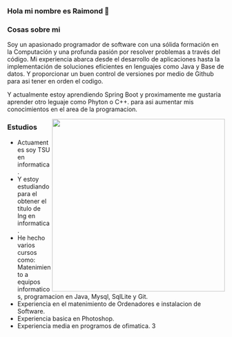### Hola mi nombre es Raimond 👋

### Cosas sobre mi
Soy un apasionado programador de software con una sólida formación en la Computación y una profunda pasión por resolver problemas a través del código. 
Mi experiencia abarca desde el desarrollo de aplicaciones hasta la implementación de soluciones eficientes en lenguajes como Java y Base de datos.
Y proporcionar un buen control de versiones por medio de Github para asi tener en orden el codigo.

Y actualmente estoy aprendiendo Spring Boot y proximamente me gustaria aprender otro leguaje como Phyton o C++.
para asi aumentar mis conocimientos en el area de la programacion.


<picture> <img align="right" src="https://media0.giphy.com/media/v1.Y2lkPTc5MGI3NjExZWJxcXpqb3FuNmx3cmhucmRmZXdhY2U1ZmcxZHVzejN6ZGl0ZW9uZyZlcD12MV9pbnRlcm5hbF9naWZfYnlfaWQmY3Q9Zw/qgQUggAC3Pfv687qPC/giphy.gif?raw=true" width = 400px></picture>


### Estudios
- Actuamentes soy TSU en informatica.
- Y estoy estudiando para el obtener el titulo de Ing en informatica.
- He hecho varios cursos como: Matenimiento a equipos informaticos, programacion en Java, Mysql, SqlLite y Git.
- Experiencia en el matenimiento de Ordenadores e instalacion de Software.
- Experiencia basica en Photoshop.
- Experiencia media en programos de ofimatica. 
3
